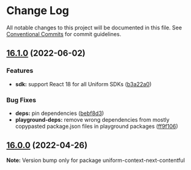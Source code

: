 # Change Log

All notable changes to this project will be documented in this file.
See [Conventional Commits](https://conventionalcommits.org) for commit guidelines.

## [16.1.0](https://github.com/uniformdev/platform/compare/v16.0.0...v16.1.0) (2022-06-02)

### Features

- **sdk:** support React 18 for all Uniform SDKs ([b3a22a0](https://github.com/uniformdev/platform/commit/b3a22a026290aa35bf7022506fb033fe923098d9))

### Bug Fixes

- **deps:** pin dependencies ([bebf8d3](https://github.com/uniformdev/platform/commit/bebf8d399b565f1153b90679ccacad6221614ea7))
- **playground-deps:** remove wrong dependencies from mostly copypasted package.json files in playground packages ([ff9f106](https://github.com/uniformdev/platform/commit/ff9f106df4d625f33ae799cd100d5a1c6d73baff))

## [16.0.0](https://github.com/uniformdev/platform/compare/v15.0.0...v16.0.0) (2022-04-26)

**Note:** Version bump only for package uniform-context-next-contentful
